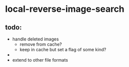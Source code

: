 # local-reverse-image-search



## todo:
- handle deleted images
  - remove from cache?
  - keep in cache but set a flag of some kind?
- 
- extend to other file formats